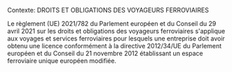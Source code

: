Contexte: DROITS ET OBLIGATIONS  DES VOYAGEURS FERROVIAIRES

Le règlement (UE) 2021/782 du Parlement européen et du Conseil du 29 avril 2021 sur les droits et obligations des voyageurs ferroviaires s'applique aux voyages et services ferroviaires pour lesquels une entreprise doit avoir obtenu une licence conformément à la directive 2012/34/UE du Parlement européen et du Conseil du 21 novembre 2012 établissant un espace ferroviaire unique européen modifiée.